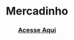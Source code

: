 <div align="center">
<h1> Mercadinho </h1> 
<h3><a href="https://igorcosta12.github.io/Mercadinho" target="_blank">Acesse Aqui</a></h3>
</div>
